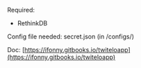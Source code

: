 Required: 
- RethinkDB

Config file needed: secret.json (in /configs/)

Doc: [https://ifonny.gitbooks.io/twiteloapp](https://ifonny.gitbooks.io/twiteloapp)